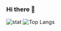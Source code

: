 ### Hi there 👋

<!--
**zeeniye/zeeniye** is a ✨ _special_ ✨ repository because its `README.md` (this file) appears on your GitHub profile.
Here are some ideas to get you started:

- 🔭 I’m currently working on ...
- 🌱 I’m currently learning ...
- 👯 I’m looking to collaborate on ...
- 🤔 I’m looking for help with ...
- 💬 Ask me about ...
- 📫 How to reach me: ...
- 😄 Pronouns: ...
- ⚡ Fun fact: ...
[![Gists Badge](https://badges.pufler.dev/gists/zeenfts)](https://badges.pufler.dev)
[![Years Badge](https://badges.pufler.dev/years/zeenfts)](https://badges.pufler.dev)

[![Repos Badge](https://badges.pufler.dev/repos/zeenfts)](https://badges.pufler.dev)
[![Commits Badge](https://badges.pufler.dev/commits/yearly/zeenfts)](https://badges.pufler.dev)

:zap: GitHub stats
-->

![stat](https://github-readme-stats.vercel.app/api?username=zeenfts&show_icons=true&theme=nord) ![Top Langs](https://github-readme-stats.vercel.app/api/top-langs/?username=zeenfts&layout=compact)
